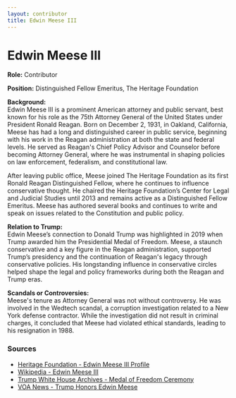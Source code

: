 ```yaml
---
layout: contributor
title: Edwin Meese III
---
```


# Edwin Meese III

**Role:** Contributor

**Position:** Distinguished Fellow Emeritus, The Heritage Foundation

**Background:**  
Edwin Meese III is a prominent American attorney and public servant, best known for his role as the 75th Attorney General of the United States under President Ronald Reagan. Born on December 2, 1931, in Oakland, California, Meese has had a long and distinguished career in public service, beginning with his work in the Reagan administration at both the state and federal levels. He served as Reagan's Chief Policy Advisor and Counselor before becoming Attorney General, where he was instrumental in shaping policies on law enforcement, federalism, and constitutional law.

After leaving public office, Meese joined The Heritage Foundation as its first Ronald Reagan Distinguished Fellow, where he continues to influence conservative thought. He chaired the Heritage Foundation’s Center for Legal and Judicial Studies until 2013 and remains active as a Distinguished Fellow Emeritus. Meese has authored several books and continues to write and speak on issues related to the Constitution and public policy.

**Relation to Trump:**  
Edwin Meese’s connection to Donald Trump was highlighted in 2019 when Trump awarded him the Presidential Medal of Freedom. Meese, a staunch conservative and a key figure in the Reagan administration, supported Trump’s presidency and the continuation of Reagan's legacy through conservative policies. His longstanding influence in conservative circles helped shape the legal and policy frameworks during both the Reagan and Trump eras.

**Scandals or Controversies:**  
Meese's tenure as Attorney General was not without controversy. He was involved in the Wedtech scandal, a corruption investigation related to a New York defense contractor. While the investigation did not result in criminal charges, it concluded that Meese had violated ethical standards, leading to his resignation in 1988.

### Sources
- [Heritage Foundation - Edwin Meese III Profile](https://www.heritage.org)
- [Wikipedia - Edwin Meese III](https://en.wikipedia.org/wiki/Edwin_Meese_III)
- [Trump White House Archives - Medal of Freedom Ceremony](https://trumpwhitehouse.archives.gov)
- [VOA News - Trump Honors Edwin Meese](https://www.voanews.com)
